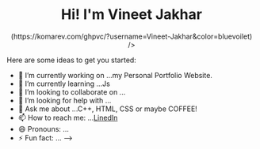 
<h1 align="center">Hi! I'm Vineet Jakhar</h1>

<p align="center">(https://komarev.com/ghpvc/?username=Vineet-Jakhar&color=bluevoilet) /> </p>

Here are some ideas to get you started:

- 🔭 I’m currently working on ...my Personal Portfolio Website.
- 🌱 I’m currently learning ...Js
- 👯 I’m looking to collaborate on ...
- 🤔 I’m looking for help with ...
- 💬 Ask me about ...C++, HTML, CSS or maybe COFFEE!
- 📫 How to reach me: ...[LinedIn](https://www.linkedin.com/in/vineetjakhar/)
- 😄 Pronouns: ...
- ⚡ Fun fact: ...
-->
